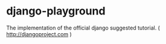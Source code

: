 django-playground
=================

The implementation of the official django suggested tutorial. ( http://djangoproject.com )
